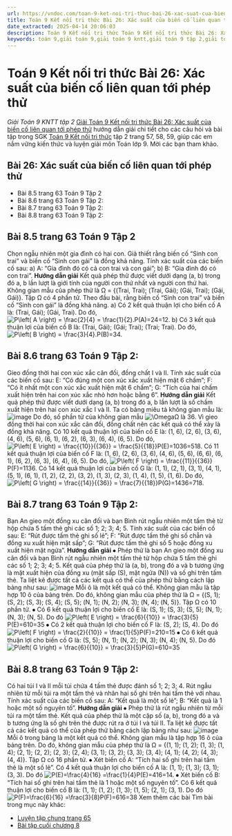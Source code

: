 ```yaml
---
url: https://vndoc.com/toan-9-ket-noi-tri-thuc-bai-26-xac-suat-cua-bien-co-lien-quan-toi-phep-thu-334333
title: Toán 9 Kết nối tri thức Bài 26: Xác suất của biến cố liên quan tới phép thử - Giải Toán 9 KNTT tập 2 - VnDoc.com
date_extracted: 2025-04-14 20:06:03
description: Toán 9 Kết nối tri thức Toán 9 Kết nối tri thức Bài 26: Xác suất của biến cố liên quan tới phép thử hướng dẫn giải chi tiết các câu hỏi và bài tập trong SGK Toán 9 Kết nối tri thức tập 2.
keywords: toán 9,giải toán 9,giải toán 9 kntt,giải toán 9 tập 2,giải toán 9 kết nối tri thức,toán 9 kết nối tri thức tập 2,Toán 9 Kết nối tri thức bài Bài 26 Xác suất của biến cố liên quan tới phép thử,giải Toán 9 Kết nối tri thức Bài 26 Xác suất của biến cố liên quan tới phép thử,giải toán 9 kntt Bài 26 Xác suất của biến cố liên quan tới phép thử,toán 9 kết nối tri thức tập 2 trang 58,toán 9 kết nối tri thức tập 2 trang 63,Bài 26 Xác suất của biến cố liên quan tới phép thử
---
```


# Toán 9 Kết nối tri thức Bài 26: Xác suất của biến cố liên quan tới phép thử
 _Giải Toán 9 KNTT tập 2_
[Giải Toán 9 Kết nối tri thức Bài 26: Xác suất của biến cố liên quan tới phép thử](<https://vndoc.com/toan-9-ket-noi-tri-thuc-bai-26-xac-suat-cua-bien-co-lien-quan-toi-phep-thu-334333>) hướng dẫn giải chi tiết cho các câu hỏi và bài tập trong SGK [Toán 9 Kết nối tri thức](<https://vndoc.com/toan-9-ket-noi-tri-thuc>) tập 2 trang 57, 58, 59, giúp các em nắm vững kiến thức và luyện giải môn Toán lớp 9. Mời các bạn tham khảo.
## Bài 26: Xác suất của biến cố liên quan tới phép thử
  * Bài 8.5 trang 63 Toán 9 Tập 2
  * Bài 8.6 trang 63 Toán 9 Tập 2:
  * Bài 8.7 trang 63 Toán 9 Tập 2: 
  * Bài 8.8 trang 63 Toán 9 Tập 2: 

## **Bài 8.5 trang 63 Toán 9 Tập 2**
Chọn ngẫu nhiên một gia đình có hai con. Giả thiết rằng biến cố “Sinh con trai” và biến cố “Sinh con gái” là đồng khả năng. Tính xác suất của các biến cố sau:
a\) A: “Gia đình đó có cả con trai và con gái”;
b\) B: “Gia đình đó có con trai”.
**Hướng dẫn giải**
Kết quả phép thử được viết dưới dạng \(a, b\) trong đó a, b lần lượt là giới tính của người con thứ nhất và người con thứ hai.
Không gian mẫu của phép thử là Ω = \{\(Trai, Trai\); \(Trai, Gái\); \(Gái, Trai\); \(Gái, Gái\)\}.
Tập Ω có 4 phần tử.
Theo đầu bài, rằng biến cố “Sinh con trai” và biến cố “Sinh con gái” là đồng khả năng.
a\) Có 2 kết quả thuận lợi cho biến cố A là: \(Trai, Gái\); \(Gái, Trai\). Do đó, ![P\\left\( A \\right\) = \\frac{2}{4} = \\frac{1}{2}.](https://i.vdoc.vn/data/image/blank.png)P\(A\)=24=12.
b\) Có 3 kết quả thuận lợi của biến cố B là: \(Trai, Gái\); \(Gái; Trai\); \(Trai; Trai\). Do đó, ![P\\left\( B \\right\) = \\frac{3}{4}.](https://i.vdoc.vn/data/image/blank.png)P\(B\)=34.
## **Bài 8.6 trang 63 Toán 9 Tập 2:**
Gieo đồng thời hai con xúc xắc cân đối, đồng chất I và II. Tính xác suất của các biến cố sau:
E: “Có đúng một con xúc xắc xuất hiện mặt 6 chấm”;
F: “Có ít nhất một con xúc xắc xuất hiện mặt 6 chấm”;
G: “Tích của hai chấm xuất hiện trên hai con xúc xắc nhỏ hơn hoặc bằng 6”.
**Hướng dẫn giải**
Kết quả phép thử được viết dưới dạng \(a, b\) trong đó a, b lần lượt là số chấm xuất hiện trên hai con xúc xắc I và II.
Ta có bảng miêu tả không gian mẫu là:
![image](https://i.vdoc.vn/data/image/2025/01/04/bai-8-6-trang-63-toan-lop-9-tap-2.png)
Do đó, số phần tử của không gian mẫu ![\\Omega](https://i.vdoc.vn/data/image/blank.png)Ω là 36.
Vì gieo đồng thời hai con xúc xắc cân đối, đồng chất nên các kết quả có thể xảy là đồng khả năng.
Có 10 kết quả thuận lợi của biến cố E là: \(1, 6\), \(2, 6\), \(3, 6\), \(4, 6\), \(5, 6\), \(6, 1\), \(6, 2\), \(6, 3\), \(6, 4\), \(6, 5\). Do đó, ![P\\left\( E \\right\) = \\frac{{10}}{{36}} = \\frac{5}{{18}}](https://i.vdoc.vn/data/image/blank.png)P\(E\)=1036=518.
Có 11 kết quả thuận lợi của biến cố F là: \(1, 6\), \(2, 6\), \(3, 6\), \(4, 6\), \(5, 6\), \(6, 6\), \(6, 1\), \(6, 2\), \(6, 3\), \(6, 4\), \(6, 5\). Do đó, ![P\\left\( F \\right\) = \\frac{{11}}{{36}}](https://i.vdoc.vn/data/image/blank.png)P\(F\)=1136.
Có 14 kết quả thuận lợi của biến cố G là: \(1, 1\), \(2, 1\), \(3, 1\), \(4, 1\), \(5, 1\), \(6, 1\), \(1, 2\), \(2, 2\), \(3, 2\), \(1, 3\), \(2, 3\), \(1, 4\), \(1, 5\), \(1, 6\). Do đó, ![P\\left\( G \\right\) = \\frac{{14}}{{36}} = \\frac{7}{{18}}](https://i.vdoc.vn/data/image/blank.png)P\(G\)=1436=718.
## **Bài 8.7 trang 63 Toán 9 Tập 2:**
Bạn An gieo một đồng xu cân đối và bạn Bình rút ngẫu nhiên một tấm thẻ từ hộp chứa 5 tấm thẻ ghi các số 1; 2; 3; 4; 5. Tính xác suất của các biến cố sau:
E: “Rút được tấm thẻ ghi số lẻ”;
F: “Rút được tấm thẻ ghi số chẵn và đồng xu xuất hiện mặt sấp”;
G: “Rút được tấm thẻ ghi số 5 hoặc đồng xu xuất hiện mặt ngửa”.
**Hướng dẫn giải**
⦁ Phép thử là bạn An gieo một đồng xu cân đối và bạn Bình rút ngẫu nhiên một tấm thẻ từ hộp chứa 5 tấm thẻ ghi các số 1; 2; 3; 4; 5.
Kết quả của phép thử là \(a, b\), trong đó a và b tương ứng là mặt xuất hiện của đồng xu \(mặt sấp \(S\), mặt ngửa \(N\)\) và số ghi trên tấm thẻ.
Ta liệt kê được tất cả các kết quả có thể của phép thử bằng cách lập bảng như sau:
![image](https://i.vdoc.vn/data/image/2025/01/04/bai-8-7-trang-63-toan-lop-9-tap-2.png)
Mỗi ô là một kết quả có thể. Không gian mẫu là tập hợp 10 ô của bảng trên. Do đó, không gian mẫu của phép thử là Ω = \{\(S, 1\); \(S, 2\); \(S, 3\); \(S, 4\); \(S, 5\); \(N, 1\); \(N, 2\); \(N, 3\); \(N, 4\); \(N, 5\)\}.
Tập Ω có 10 phần tử.
⦁ Có 6 kết quả thuận lợi cho biến cố E là: \(S, 1\); \(S, 3\); \(S, 5\); \(N, 1\); \(N, 3\); \(N, 5\). Do đó ![P\\left\( E \\right\) = \\frac{6}{{10}} = \\frac{3}{5}](https://i.vdoc.vn/data/image/blank.png)P\(E\)=610=35
⦁ Có 2 kết quả thuận lợi cho biến cố F là: \(S, 2\); \(S, 4\). Do đó ![P\\left\( F \\right\) = \\frac{2}{{10}} = \\frac{1}{5}](https://i.vdoc.vn/data/image/blank.png)P\(F\)=210=15
⦁ Có 6 kết quả thuận lợi cho biến cố G là: \(S, 5\); \(N, 1\); \(N, 2\); \(N, 3\); \(N, 4\); \(N, 5\). Do đó ![P\\left\( G \\right\) = \\frac{6}{{10}} = \\frac{3}{5}](https://i.vdoc.vn/data/image/blank.png)P\(G\)=610=35
## **Bài 8.8 trang 63 Toán 9 Tập 2:**
Có hai túi I và II mỗi túi chứa 4 tấm thẻ được đánh số 1; 2; 3; 4. Rút ngẫu nhiên từ mỗi túi ra một tấm thẻ và nhân hai số ghi trên hai tấm thẻ với nhau. Tính xác suất của các biến cố sau:
A: “Kết quả là một số lẻ”;
B: “Kết quả là 1 hoặc một số nguyên tố”.
**Hướng dẫn giải**
⦁ Phép thử là rút ngẫu nhiên từ mỗi túi ra một tấm thẻ.
Kết quả của phép thử là một cặp số \(a, b\), trong đó a và b tương ứng là số ghi trên thẻ được rút ra ở túi I và túi II.
Ta liệt kê được tất cả các kết quả có thể của phép thử bằng cách lập bảng như sau:
![image](https://i.vdoc.vn/data/image/2025/01/04/bai-8-8-trang-63-toan-lop-9-tap-2.png)
Mỗi ô trong bảng là một kết quả có thể. Không gian mẫu là tập hợp 16 ô của bảng trên. Do đó, không gian mẫu của phép thử là Ω = \{\(1, 1\); \(1, 2\); \(1, 3\); \(1, 4\); \(2, 1\); \(2, 2\); \(2, 3\); \(2, 4\); \(3, 1\); \(3, 2\); \(3, 3\); \(3, 4\); \(4, 1\); \(4, 2\); \(4, 3\); \(4, 4\)\}.
Tập Ω có 16 phần tử.
⦁ Xét biến cố A: “Tích hai số ghi trên hai tấm thẻ là một số lẻ”.
Có 4 kết quả thuận lợi cho biến cố A là: \(1, 1\); \(1, 3\); \(3, 1\); \(3, 3\). Do đó ![P\(E\)=\\frac{4}{16} =\\frac{1}{4}](https://i.vdoc.vn/data/image/blank.png)P\(E\)=416=14.
⦁ Xét biến cố B: “Tích hai số ghi trên hai tấm thẻ là 1 hoặc một số nguyên tố”.
Có 6 kết quả thuận lợi cho biến cố B là: \(1, 1\); \(1, 2\); \(1, 3\); \(1, 5\); \(2, 1\); \(3, 1\). Do đó ![P\(F\)=\\frac{6}{16} =\\frac{3}{8}](https://i.vdoc.vn/data/image/blank.png)P\(F\)=616=38
Xem thêm các bài Tìm bài trong mục này khác:
  * [Luyện tập chung trang 65](</toan-9-ket-noi-tri-thuc-luyen-tap-chung-trang-65-334489>)
  * [Bài tập cuối chương 8](</toan-9-ket-noi-tri-thuc-bai-tap-cuoi-chuong-8-334500>)

